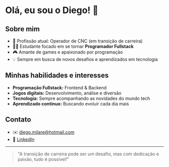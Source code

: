 # Olá, eu sou o Diego! 👋

## Sobre mim

- 👷 Profissão atual: Operador de CNC (em transição de carreira)
- 👨‍💻 Estudante focado em se tornar **Programador Fullstack**
- 🎮 Amante de games e apaixonado por programação
- 💡 Sempre em busca de novos desafios e aprendizados em tecnologia

## Minhas habilidades e interesses

- **Programação Fullstack:** Frontend & Backend
- **Jogos digitais:** Desenvolvimento, análise e diversão
- **Tecnologia:** Sempre acompanhando as novidades do mundo tech
- **Aprendizado contínuo:** Buscando evoluir cada dia mais

## Contato

- ✉️ diego.milare@hotmail.com
- 💼 [LinkedIn](https://www.linkedin.com/in/diego-milar%C3%A9-martins-ab2637a0/)

---

> "A transição de carreira pode ser um desafio, mas com dedicação e paixão, tudo é possível!"
